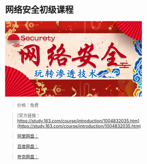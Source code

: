 # 网络安全初级课程

![img](../../../assets/study163/free/1d41177f-f7f8-484d-90b0-6891a0d5367c.png)

> 价格：免费

> [官方链接：https://study.163.com/course/introduction/1004832035.htm](https://study.163.com/course/introduction/1004832035.htm)

> [阿里网盘：]()

> [百度网盘：]()

> [夸克网盘：]()
